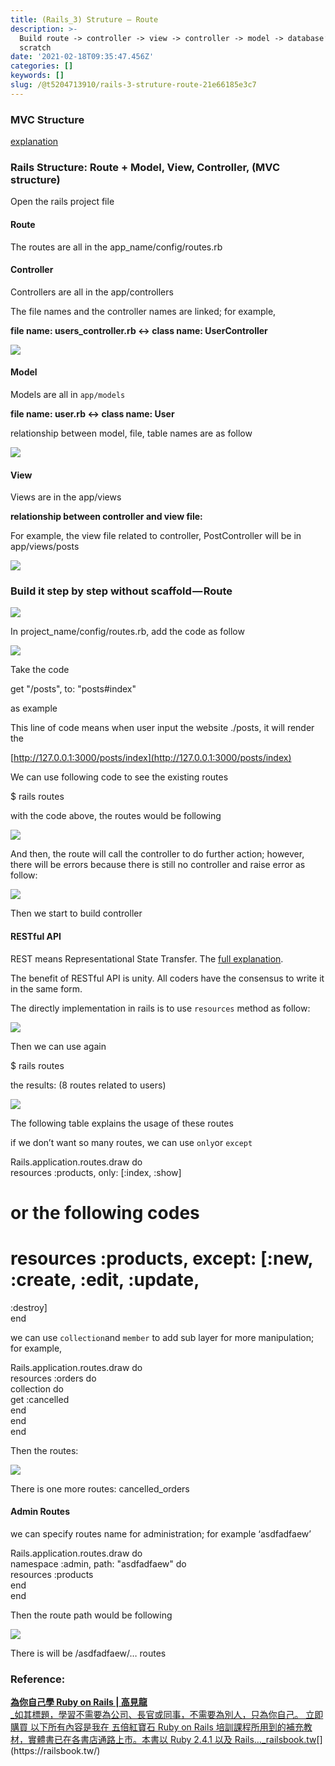 ```yaml
---
title: (Rails_3) Struture — Route
description: >-
  Build route -> controller -> view -> controller -> model -> database’ from
  scratch
date: '2021-02-18T09:35:47.456Z'
categories: []
keywords: []
slug: /@t5204713910/rails-3-struture-route-21e66185e3c7
---
```


### MVC Structure

[explanation](https://www.youtube.com/watch?v=DUg2SWWK18I)

### Rails Structure: Route + Model, View, Controller, (MVC structure)

Open the rails project file

#### Route

The routes are all in the app\_name/config/routes.rb

#### Controller

Controllers are all in the app/controllers

The file names and the controller names are linked; for example,

**file name: users\_controller.rb <-> class name: UserController**

![](/Users/chenyongzhe/coding/practice_not_for_github/javascript_practice/medium-to-markdown/medium-export/posts/md_1623056197395/img/1____v2B8qf7cE6o6c3Da52RZQ.png)

#### Model

Models are all in `app/models`

**file name: user.rb <-> class name: User**

relationship between model, file, table names are as follow

![](/Users/chenyongzhe/coding/practice_not_for_github/javascript_practice/medium-to-markdown/medium-export/posts/md_1623056197395/img/1__DaxkchK8XTz__pxNIrEzkpA.png)

#### View

Views are in the app/views

**relationship between controller and view file:**

For example, the view file related to controller, PostController will be in app/views/posts

![](/Users/chenyongzhe/coding/practice_not_for_github/javascript_practice/medium-to-markdown/medium-export/posts/md_1623056197395/img/1__cpsdh5x__A7PKg27wlCnOFQ.png)

### Build it step by step without scaffold — Route

![](/Users/chenyongzhe/coding/practice_not_for_github/javascript_practice/medium-to-markdown/medium-export/posts/md_1623056197395/img/1____vwCNj__r__wZtRLdMLv335A.png)

In project\_name/config/routes.rb, add the code as follow

![](/Users/chenyongzhe/coding/practice_not_for_github/javascript_practice/medium-to-markdown/medium-export/posts/md_1623056197395/img/1__XfzSvdAX7A8KY2__u2XuByA.png)

Take the code

get "/posts", to: "posts#index"

as example

This line of code means when user input the website ./posts, it will render the

[http://127.0.0.1:3000/posts/index](http://127.0.0.1:3000/posts/index)

We can use following code to see the existing routes

$ rails routes

with the code above, the routes would be following

![](/Users/chenyongzhe/coding/practice_not_for_github/javascript_practice/medium-to-markdown/medium-export/posts/md_1623056197395/img/1__lsJX5h8Viy____yamYHDjvPg.png)

And then, the route will call the controller to do further action; however, there will be errors because there is still no controller and raise error as follow:

![](/Users/chenyongzhe/coding/practice_not_for_github/javascript_practice/medium-to-markdown/medium-export/posts/md_1623056197395/img/1__tw6HHhMzyY7L7rRzvWIDPQ.png)

Then we start to build controller

#### RESTful API

REST means Representational State Transfer. The [full explanation](https://t5204713910.medium.com/what-is-restful-api-816a9ea6fe6a).

The benefit of RESTful API is unity. All coders have the consensus to write it in the same form.

The directly implementation in rails is to use `resources` method as follow:

![](/Users/chenyongzhe/coding/practice_not_for_github/javascript_practice/medium-to-markdown/medium-export/posts/md_1623056197395/img/1__qGzuUl1QZXrzLIrEjFjV1A.png)

Then we can use again

$ rails routes

the results: (8 routes related to users)

![](/Users/chenyongzhe/coding/practice_not_for_github/javascript_practice/medium-to-markdown/medium-export/posts/md_1623056197395/img/1__ZNgXbOxIkg0wSKGXm8aDCw.png)

The following table explains the usage of these routes

if we don’t want so many routes, we can use `only`or `except`

Rails.application.routes.draw do  
  resources :products, only: \[:index, :show\]  
  # or the following codes  
  # resources :products, except: \[:new, :create, :edit, :update,  
:destroy\]  
end

we can use `collection`and `member` to add sub layer for more manipulation; for example,

Rails.application.routes.draw do  
  resources :orders do  
    collection do  
      get :cancelled  
    end  
  end  
end

Then the routes:

![](/Users/chenyongzhe/coding/practice_not_for_github/javascript_practice/medium-to-markdown/medium-export/posts/md_1623056197395/img/1__YTaNYTwb6aA41Ukylqj__og.png)

There is one more routes: cancelled\_orders

#### Admin Routes

we can specify routes name for administration; for example ‘asdfadfaew’

Rails.application.routes.draw do  
  namespace :admin, path: "asdfadfaew" do  
    resources :products  
  end  
end

Then the route path would be following

![](/Users/chenyongzhe/coding/practice_not_for_github/javascript_practice/medium-to-markdown/medium-export/posts/md_1623056197395/img/1__a0__F4MMPrazMJ8PGeD7CGg.png)

There is will be /asdfadfaew/… routes

### Reference:

[**為你自己學 Ruby on Rails | 高見龍**  
_如其標題，學習不需要為公司、長官或同事，不需要為別人，只為你自己。 立即購買 以下所有內容是我在 五倍紅寶石 Ruby on Rails 培訓課程所用到的補充教材，實體書已在各書店通路上市。本書以 Ruby 2.4.1 以及 Rails…_railsbook.tw](https://railsbook.tw/ "https://railsbook.tw/")[](https://railsbook.tw/)